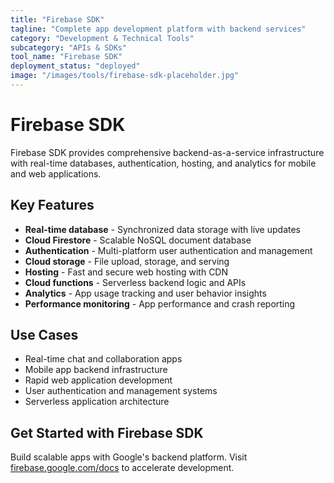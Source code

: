 ```yaml
---
title: "Firebase SDK"
tagline: "Complete app development platform with backend services"
category: "Development & Technical Tools"
subcategory: "APIs & SDKs"
tool_name: "Firebase SDK"
deployment_status: "deployed"
image: "/images/tools/firebase-sdk-placeholder.jpg"
---
```


# Firebase SDK

Firebase SDK provides comprehensive backend-as-a-service infrastructure with real-time databases, authentication, hosting, and analytics for mobile and web applications.

## Key Features

- **Real-time database** - Synchronized data storage with live updates
- **Cloud Firestore** - Scalable NoSQL document database
- **Authentication** - Multi-platform user authentication and management
- **Cloud storage** - File upload, storage, and serving
- **Hosting** - Fast and secure web hosting with CDN
- **Cloud functions** - Serverless backend logic and APIs
- **Analytics** - App usage tracking and user behavior insights
- **Performance monitoring** - App performance and crash reporting

## Use Cases

- Real-time chat and collaboration apps
- Mobile app backend infrastructure
- Rapid web application development
- User authentication and management systems
- Serverless application architecture

## Get Started with Firebase SDK

Build scalable apps with Google's backend platform. Visit [firebase.google.com/docs](https://firebase.google.com/docs) to accelerate development.